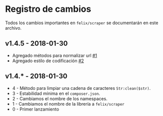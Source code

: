 # Registro de cambios

Todos los cambios importantes en `felix/scraper` se documentarán en este archivo.

## v1.4.5 - 2018-01-30
- Agregado métodos para normalizar url [#1](https://github.com/soyFelixBarros/Scraper/issues/1)
- Agregado estilo de codificación [#2](https://github.com/soyFelixBarros/Scraper/issues/2)

## v1.4.* - 2018-01-30
- 4 - Método para limpiar una cadena de caracteres `Str:clean($str)`.
- 3 - Estabilidad mínima en el `composer.json`.
- 2 - Cambiamos el nombre de los namespaces.
- 1 - Cambiamos el nombre de la  librería a `felix/scraper`
- 0 - Primer lanzamiento